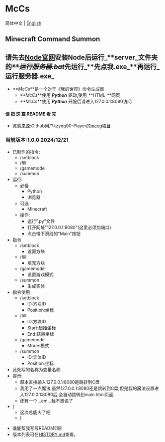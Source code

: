 # McCs

简体中文 | [English](./README_en.md)

## Minecraft Command Summon
## 请先去[Node官网](https://2923fzyxfkj.github.io/mccg.github.io/jump%20to%20node.html)安装Node后运行_**server_**文件夹的<del>_**运行服务器.bat_**</del>先运行_**先点我.exe_**再运行_**运行服务器.exe_**
- _**McCs_**是一个对于《我的世界》命令生成器
    * _**McCs_**使用 _**Python**_ 驱动,使用_**HTML_**网页
    * _**McCs_**使用 _**Python**_ 开服后请进入127.0.0.1:8080访问
#### 请 把 这 篇 README 看 完
- 灵感[来源](https://github.com/kzyqq00-Player/mccg):Github用户kzyqq00-Player的[mccg项目](https://github.com/kzyqq00-Player/mccg)
### 当前版本:1.0.0  2024/12/21
- 已制作的指令:
    * /setblock
    * /fill
    * /gamemode
    * /summon
- 运行:
    * 必备
        * Python
        * 浏览器
    * 可选
        * Minecraft
    * 操作:
        * 运行".py"文件
        * 打开网址"127.0.0.1:8080"(这里必须加端口)
        * 点击带下滑线的"Main"按钮
- 指令
    * /setblock
        * 设置方块
    * /fill
        * 填充方块
    * /gamemode
        * 设置游戏模式
    * /summon
        * 生成实体
- 指令使用
    * /setblock
        * ID:方块ID
        * Position:坐标
    * /fill
        * ID:方块ID
        * Start:起始坐标
        * End:结束坐标
    * /gamemode
        * Mode:模式
    * /summon
        * ID:实体ID
        * Position:坐标
- 此处写的名称为变量名称
- 提示:
    * 原本直接输入127.0.0.1:8080是跳转到C盘
    * 我用了一点魔法,虽然127.0.0.1:8080还是跳转到C盘,但是我的魔法设置进入127.0.0.1:8080后,会自动跳转到main.html页面
    * 还有一个...em...我不想说了
- (
    * 这次总能火了吧
    * )
* 谁能帮我写写README呀!
* 版本列表可在[HISTORY.md](./HISTORY.md)查看。

